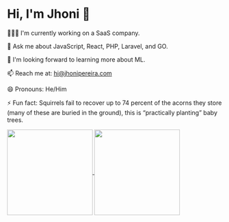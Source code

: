 # Hi, I'm Jhoni 👋

🧑🏾‍💻 I'm currently working on a SaaS company.

💬 Ask me about JavaScript, React, PHP, Laravel, and GO.

🚀 I'm looking forward to learning more about ML.

📫 Reach me at: hi@jhonipereira.com

😄 Pronouns: He/Him

⚡ Fun fact: Squirrels fail to recover up to 74 percent of the acorns they store (many of these are buried in the ground), this is “practically planting” baby trees.

<a href="https://github.com/anuraghazra/github-readme-stats">
  <img height=200 align="center" src="https://github-readme-stats-6qper408w-jhonipereira.vercel.app/api?username=jhonipereira&include_all_commits=true&theme=vue-dark&rank_icon=percentile" />
</a>
<a href="https://github.com/anuraghazra/github-readme-stats">
  <img height=200 align="center" src="https://github-readme-stats-6qper408w-jhonipereira.vercel.app/api/top-langs/?username=jhonipereira&size_weight=0.5&count_weight=0.5&hide=html,css,scss,astro,javascript,blade&layout=donut&theme=vue-dark&include_all_commits=true&exclude_repo=github-readme-stats,movie-catalog-fe,vscode-generator-code,cypress,cypress-tester,hero-names,starwars-names,tinbird,dev-productivity,byndops-bynd-backend-php-assessment-b7aefb5812dd" />
</a>


[twitter]: https://twitter.com/Jhoni_Tech
[linkedin]: https://www.linkedin.com/in/jhoni-pereira/

<!--
**jhonipereira/jhonipereira** is a ✨ _special_ ✨ repository because its `README.md` (this file) appears on your GitHub profile.

Here are some ideas to get you started:

- 🔭 I’m currently working on ...
- 🌱 I’m currently learning ...
- 👯 I’m looking to collaborate on ...
- 🤔 I’m looking for help with ...
- 💬 Ask me about ...
- 📫 How to reach me: ...
- 😄 Pronouns: ...
- ⚡ Fun fact: ...
-->
